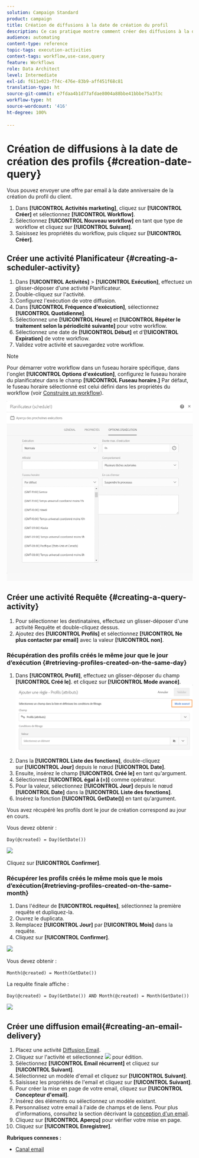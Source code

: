 ```yaml
---
solution: Campaign Standard
product: campaign
title: Création de diffusions à la date de création du profil
description: Ce cas pratique montre comment créer des diffusions à la date de création du profil.
audience: automating
content-type: reference
topic-tags: execution-activities
context-tags: workflow,use-case,query
feature: Workflows
role: Data Architect
level: Intermediate
exl-id: f611e023-f74c-476e-83b9-aff451f68c81
translation-type: ht
source-git-commit: e7fdaa4b1d77afdae8004a88bbe41bbbe75a3f3c
workflow-type: ht
source-wordcount: '416'
ht-degree: 100%

---
```


# Création de diffusions à la date de création des profils {#creation-date-query}

Vous pouvez envoyer une offre par email à la date anniversaire de la création du profil du client.

1. Dans **[!UICONTROL Activités marketing]**, cliquez sur **[!UICONTROL Créer]** et sélectionnez **[!UICONTROL Workflow]**.
1. Sélectionnez **[!UICONTROL Nouveau workflow]** en tant que type de workflow et cliquez sur **[!UICONTROL Suivant]**.
1. Saisissez les propriétés du workflow, puis cliquez sur **[!UICONTROL Créer]**.

## Créer une activité Planificateur {#creating-a-scheduler-activity}

1. Dans **[!UICONTROL Activités]** > **[!UICONTROL Exécution]**, effectuez un glisser-déposer d&#39;une activité [](../../automating/using/scheduler.md)Planificateur.
1. Double-cliquez sur l&#39;activité.
1. Configurez l&#39;exécution de votre diffusion.
1. Dans **[!UICONTROL Fréquence d&#39;exécution]**, sélectionnez **[!UICONTROL Quotidienne]**.
1. Sélectionnez une **[!UICONTROL Heure]** et **[!UICONTROL Répéter le traitement selon la périodicité suivante]** pour votre workflow.
1. Sélectionnez une date de **[!UICONTROL Début]** et d&#39;**[!UICONTROL Expiration]** de votre workflow.
1. Validez votre activité et sauvegardez votre workflow.

>[!NOTE]
>
>Pour démarrer votre workflow dans un fuseau horaire spécifique, dans l&#39;onglet **[!UICONTROL Options d&#39;exécution]**, configurez le fuseau horaire du planificateur dans le champ **[!UICONTROL Fuseau horaire.]** Par défaut, le fuseau horaire sélectionné est celui défini dans les propriétés du workflow (voir [Construire un workflow](../../automating/using/building-a-workflow.md)).

![](assets/time_zone.png)

## Créer une activité Requête {#creating-a-query-activity}

1. Pour sélectionner les destinataires, effectuez un glisser-déposer d&#39;une activité [](../../automating/using/query.md)Requête et double-cliquez dessus.
1. Ajoutez des **[!UICONTROL Profils]** et sélectionnez **[!UICONTROL Ne plus contacter par email]** avec la valeur **[!UICONTROL non]**.

### Récupération des profils créés le même jour que le jour d’exécution {#retrieving-profiles-created-on-the-same-day}

1. Dans **[!UICONTROL Profil]**, effectuez un glisser-déposer du champ **[!UICONTROL Créé le]**. et cliquez sur **[!UICONTROL Mode avancé]**.
   ![](assets/advanced_mode.png)
1. Dans la **[!UICONTROL Liste des fonctions]**, double-cliquez sur **[!UICONTROL Jour]** depuis le nœud **[!UICONTROL Date]**.
1. Ensuite, insérez le champ **[!UICONTROL Créé le]** en tant qu&#39;argument.
1. Sélectionnez **[!UICONTROL égal à (=)]** comme opérateur.
1. Pour la valeur, sélectionnez **[!UICONTROL Jour]** depuis le nœud **[!UICONTROL Date]** dans la **[!UICONTROL Liste des fonctions]**.
1. Insérez la fonction **[!UICONTROL GetDate()]** en tant qu&#39;argument.

Vous avez récupéré les profils dont le jour de création correspond au jour en cours.

Vous devez obtenir :

```Day(@created) = Day(GetDate())```

![](assets/day_creation_query.png)

Cliquez sur **[!UICONTROL Confirmer]**.

### Récupérer les profils créés le même mois que le mois d’exécution{#retrieving-profiles-created-on-the-same-month}

1. Dans l&#39;éditeur de **[!UICONTROL requêtes]**, sélectionnez la première requête et dupliquez-la.
1. Ouvrez le duplicata.
1. Remplacez **[!UICONTROL Jour]** par **[!UICONTROL Mois]** dans la requête.
1. Cliquez sur **[!UICONTROL Confirmer]**.

![](assets/month_rule.png)

Vous devez obtenir :

``` Month(@created) = Month(GetDate()) ```

La requête finale affiche :

```Day(@created) = Day(GetDate()) AND Month(@created) = Month(GetDate())```

![](assets/expression_editor_1.png)

## Créer une diffusion email{#creating-an-email-delivery}

1. Placez une activité [Diffusion Email](../../automating/using/email-delivery.md).
1. Cliquez sur l&#39;activité et sélectionnez ![](assets/edit_darkgrey-24px.png) pour édition.
1. Sélectionnez **[!UICONTROL Email récurrent]** et cliquez sur **[!UICONTROL Suivant]**.
1. Sélectionnez un modèle d&#39;email et cliquez sur **[!UICONTROL Suivant]**.
1. Saisissez les propriétés de l&#39;email et cliquez sur **[!UICONTROL Suivant]**.
1. Pour créer la mise en page de votre email, cliquez sur **[!UICONTROL Concepteur d&#39;email]**.
1. Insérez des éléments ou sélectionnez un modèle existant.
1. Personnalisez votre email à l&#39;aide de champs et de liens.
Pour plus d&#39;informations, consultez la section décrivant la [conception d&#39;un email](../../designing/using/designing-from-scratch.md#designing-an-email-content-from-scratch).
1. Cliquez sur **[!UICONTROL Aperçu]** pour vérifier votre mise en page.
1. Cliquez sur **[!UICONTROL Enregistrer]**.

**Rubriques connexes :**

* [Canal email](../../channels/using/creating-an-email.md)
